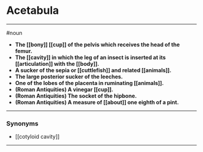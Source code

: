 # Acetabula
---
#noun
- **The [[bony]] [[cup]] of the pelvis which receives the head of the femur.**
- **The [[cavity]] in which the leg of an insect is inserted at its [[articulation]] with the [[body]].**
- **A sucker of the sepia or [[cuttlefish]] and related [[animals]].**
- **The large posterior sucker of the leeches.**
- **One of the lobes of the placenta in ruminating [[animals]].**
- **(Roman Antiquities) A vinegar [[cup]].**
- **(Roman Antiquities) The socket of the hipbone.**
- **(Roman Antiquities) A measure of [[about]] one eighth of a pint.**
---
### Synonyms
- [[cotyloid cavity]]
---
